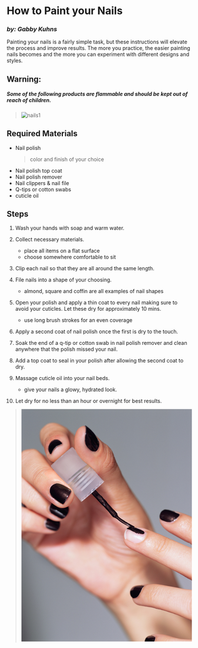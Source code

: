 # How to Paint your Nails 
### _by: Gabby Kuhns_

Painting your nails is a fairly simple task, but these instructions will elevate the process and improve results. The more you practice, the easier painting nails becomes and the more you can experiment with different designs and styles.

## Warning: 
##### _Some of the following products are flammable and should be kept out of reach of children._

> ![nails1](nails1.jpg=140x200)

## Required Materials

- Nail polish 
   >color and finish of your choice 
- Nail polish top coat 
- Nail polish remover
- Nail clippers & nail file
- Q-tips or cotton swabs
- cuticle oil

## Steps
1. Wash your hands with soap and warm water.

2. Collect necessary materials.
     - place all items on a flat surface 
     - choose somewhere comfortable to sit
     
3. Clip each nail so that they are all around the same length. 

4. File nails into a shape of your choosing. 
    -  almond, square and coffin are all examples of nail shapes
    
5. Open your polish and apply a thin coat to every nail making sure to avoid your cuticles. Let these dry for approximately 10 mins. 
    - use long brush strokes for an even coverage

6. Apply a second coat of nail polish once the first is dry to the touch.
7. Soak the end of a q-tip or cotton swab in nail polish remover and clean anywhere that the polish missed your nail.  
8. Add a top coat to seal in your polish after allowing the second coat to dry.
9. Massage cuticle oil into your nail beds. 
    - give your nails a glowy, hydrated look. 

10. Let dry for no less than an hour or overnight for best results. 

> ![nails2](nails2.jpg)
